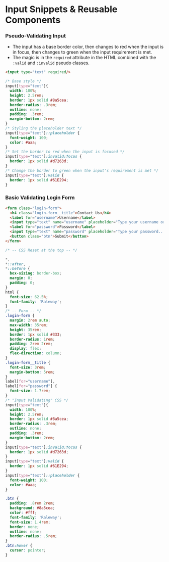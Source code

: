 # Input Snippets & Reusable Components

### __Pseudo-Validating Input__
- The input has a base border color, then changes to red when the input is in focus, then changes to green when the input requirement is met.
- The magic is in the ```required``` attribute in the HTML combined with the ```:valid``` and ```:invalid``` pseudo classes.

```html 
<input type="text" required/>
```
```css
/* Base style */
input[type="text"]{
  width: 100%;
  height: 2.5rem;
  border: 1px solid #8a5cea;
  border-radius: .3rem;
  outline: none;
  padding: .3rem;
  margin-bottom: 2rem;
}
/* Styling the placeholder text */
input[type="text"]::placeholder {
  font-weight: 100;
  color: #aaa;
}
/* Set the border to red when the input is focused */
input[type="text"]:invalid:focus {
  border: 1px solid #d7263d;
}
/* Change the border to green when the input's requirement is met */
input[type="text"]:valid {
  border: 1px solid #61E294;
}
```
### __Basic Validating Login Form__
```html
<form class="login-form">
  <h4 class="login-form__title">Contact Us</h4>
  <label for="username">Username</label>
  <input type="text" name="username" placeholder="Type your username or email..." required/>
  <label for="password">Password</label>
  <input type="text" name="password" placeholder="Type your password..." required/>
  <button class="btn">Submit</button>
</form>
```
```css
/* -- CSS Reset at the top -- */

*,
*::after, 
*::before {
  box-sizing: border-box;
  margin: 0;
  padding: 0;
}
html {
  font-size: 62.5%;
  font-family: 'Raleway';
}
/* -- Form -- */
.login-form {
  margin: 2rem auto;
  max-width: 35rem;
  height: 35rem;
  border: 1px solid #333;
  border-radius: 1rem;
  padding: 2rem 2rem;
  display: flex;
  flex-direction: column;
}
.login-form__title {
  font-size: 3rem;
  margin-bottom: 5rem;
}
label[for="username"],
label[for="password"] {
  font-size: 1.7rem;
}
/* "Input Validating" CSS */
input[type="text"]{
  width: 100%;
  height: 2.5rem;
  border: 1px solid #8a5cea;
  border-radius: .3rem;
  outline: none;
  padding: .3rem;
  margin-bottom: 2rem;
}
input[type="text"]:invalid:focus {
  border: 1px solid #d7263d;
}
input[type="text"]:valid {
  border: 1px solid #61E294;
}
input[type="text"]::placeholder {
  font-weight: 100;
  color: #aaa;
}

.btn {
  padding: .8rem 2rem;
  background: #8a5cea;
  color: #fff;
  font-family: 'Raleway';
  font-size: 1.4rem;
  border: none;
  outline: none;
  border-radius: .5rem;
}
.btn:hover {
  cursor: pointer;
}

```
